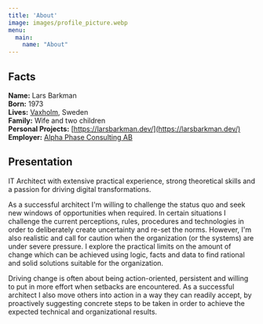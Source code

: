 ```yaml
---
title: 'About'
image: images/profile_picture.webp
menu:
  main:
    name: "About"
---
```


## Facts
**Name:** Lars Barkman  
**Born:** 1973  
**Lives:** [Vaxholm](https://www.destinationvaxholm.se/en/), Sweden  
**Family:** Wife and two children  
**Personal Projects:** [https://larsbarkman.dev/](https://larsbarkman.dev/)  
**Employer:** [Alpha Phase Consulting AB](https://alphaphase.consulting/)

## Presentation

IT Architect with extensive practical experience, strong theoretical skills and a passion for driving digital transformations. 

As a successful architect I'm willing to challenge the status quo and seek new windows of opportunities when required. In certain situations I challenge the current perceptions, rules, procedures and technologies in order to deliberately create uncertainty and re-set the norms. However, I'm also realistic and call for caution when the organization (or the systems) are under severe pressure. I explore the practical limits on the amount of change which can be achieved using logic, facts and data to find rational and solid solutions suitable for the organization. 

Driving change is often about being action-oriented, persistent and willing to put in more effort when setbacks are encountered. As a successful architect I also move others into action in a way they can readily accept, by proactively suggesting concrete steps to be taken in order to achieve the expected technical and organizational results.